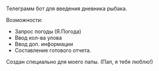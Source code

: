 Телеграмм бот для введения дневника рыбака. 

Возможности:
- Запрос погоды (Я.Погода)
- Ввод кол-ва улова
- Ввод доп. информации
- Составление готового отчета.

Создан специально для моего папы. (Пап, я тебя люблю!)
